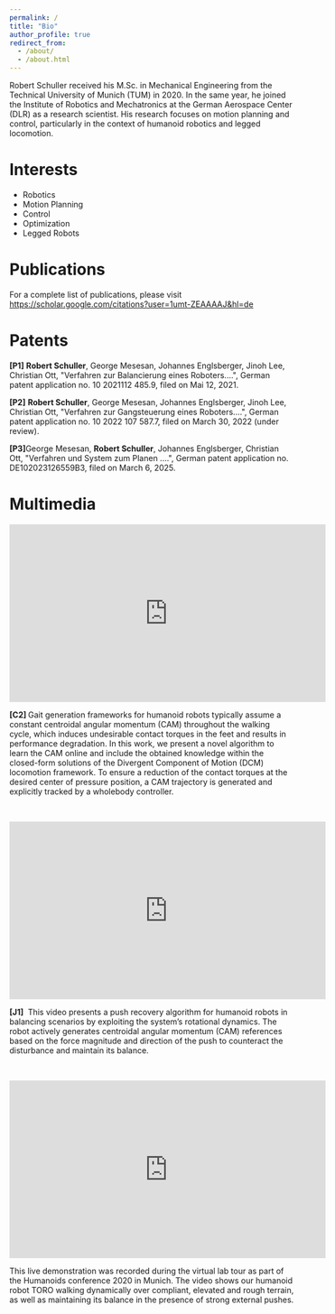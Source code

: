 ```yaml
---
permalink: /
title: "Bio"
author_profile: true
redirect_from: 
  - /about/
  - /about.html
---
```


Robert Schuller received his M.Sc. in Mechanical Engineering from the Technical University of Munich (TUM) in 2020. In the same year, he joined the Institute of Robotics and Mechatronics at the German Aerospace Center (DLR) as a research scientist. His research focuses on motion planning and control, particularly in the context of humanoid robotics and legged locomotion.

Interests
======
- Robotics
- Motion Planning
- Control
- Optimization
- Legged Robots


Publications
======

For a complete list of publications, please visit https://scholar.google.com/citations?user=1umt-ZEAAAAJ&hl=de

Patents
======
<p>
<strong>&#91;P1</strong><strong>&#93;</strong> <strong>Robert Schuller</strong>, George&nbsp;Mesesan, Johannes Englsberger, Jinoh Lee, Christian Ott, &quot;Verfahren zur Balancierung eines Roboters....&quot;, German patent application no. 10 2021112 485.9, filed on Mai 12, 2021.</p>
<p>
	<strong>&#91;P2</strong><strong>&#93;</strong> <strong>Robert Schuller</strong>, George&nbsp;Mesesan, Johannes Englsberger, Jinoh Lee, Christian Ott, &quot;Verfahren zur Gangsteuerung eines Roboters....&quot;, German patent application no. 10 2022 107 587.7, filed on March 30, 2022 &#40;under review&#41;.</p>
 <p>
	<strong>&#91;P3</strong><strong>&#93;</strong>George&nbsp;Mesesan,  <strong>Robert Schuller</strong>, Johannes Englsberger, Christian Ott, &quot;Verfahren und System zum Planen ....&quot;, German patent application no. DE102023126559B3, filed on March 6, 2025.</p>


Multimedia
======
<p>
	<iframe allow="accelerometer; autoplay; clipboard-write; encrypted-media; gyroscope; picture-in-picture" allowfullscreen="" frameborder="0" height="315" src="https://www.youtube.com/embed/r3kK8hVDDIc" title="YouTube video player" width="560"></iframe></p>
<p>
	<strong>&#91;C2&#93; </strong>Gait generation frameworks for humanoid robots typically assume a constant centroidal angular momentum &#40;CAM&#41; throughout the walking cycle, which induces undesirable contact torques in the feet and results in performance degradation. In this work, we present a novel algorithm to learn the CAM online and include the obtained knowledge within the closed-form solutions of the Divergent Component of Motion &#40;DCM&#41; locomotion framework. To ensure a reduction of the contact torques at the desired center of pressure position, a CAM trajectory is generated and explicitly tracked by a wholebody controller.&nbsp;</p>
<p>
	&nbsp;</p>
<p>
	<iframe allow="accelerometer; autoplay; clipboard-write; encrypted-media; gyroscope; picture-in-picture" allowfullscreen="" frameborder="0" height="315" src="https://www.youtube.com/embed/pyrPQFUHV44" title="YouTube video player" width="560"></iframe></p>
<p>
	<strong>&#91;J1&#93;</strong>&nbsp; This video presents a push recovery algorithm for humanoid robots in balancing scenarios by exploiting the system&rsquo;s rotational dynamics. The robot actively generates centroidal angular momentum &#40;CAM&#41; references based on the force magnitude and direction of the push to counteract the disturbance and maintain its balance.</p>
<p>
	&nbsp;</p>
<p>
	<iframe allow="accelerometer; autoplay; clipboard-write; encrypted-media; gyroscope; picture-in-picture" allowfullscreen="" frameborder="0" height="315" src="https://www.youtube.com/embed/kmv6I5r1Rik" title="YouTube video player" width="560"></iframe></p>
<p>
	<span class="style-scope yt-formatted-string" dir="auto">This live demonstration was recorded during the virtual lab tour as part of the Humanoids conference 2020 in Munich. The video shows our humanoid robot TORO walking dynamically over compliant, elevated and rough terrain, as well as maintaining its balance in the presence of strong external pushes. </span></p>
